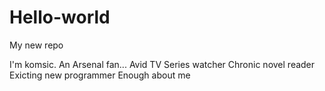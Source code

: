 # Hello-world
My new repo

I'm komsic. An Arsenal fan... 
Avid TV Series watcher
Chronic novel reader
Exicting new programmer
Enough about me
